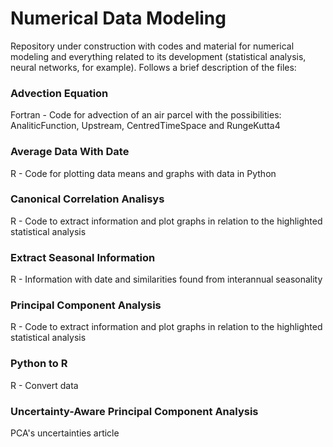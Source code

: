 # Numerical Data Modeling






Repository under construction with codes and material for numerical modeling and everything related to its development (statistical analysis, neural networks, for example). 
Follows a brief description of the files:





### Advection Equation
Fortran - Code for advection of an air parcel with the possibilities: AnaliticFunction, Upstream, CentredTimeSpace and RungeKutta4
### Average Data With Date
R - Code for plotting data means and graphs with data in Python
### Canonical Correlation Analisys
R - Code to extract information and plot graphs in relation to the highlighted statistical analysis
### Extract Seasonal Information
R - Information with date and similarities found from interannual seasonality
### Principal Component Analysis
R - Code to extract information and plot graphs in relation to the highlighted statistical analysis
### Python to R
R - Convert data
### Uncertainty-Aware Principal Component Analysis
PCA's uncertainties article
